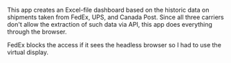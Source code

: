 This app creates an Excel-file dashboard based on the historic data on shipments taken from FedEx, UPS, and Canada Post. Since all three carriers don't allow the extraction of such data via API, this app does everything through the browser.

FedEx blocks the access if it sees the headless browser so I had to use the virtual display.
